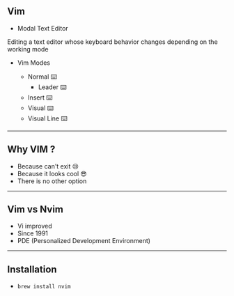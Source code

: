
## Vim 

- Modal Text Editor

Editing a text editor whose keyboard behavior changes depending on the working mode
- Vim Modes
    
    - Normal ⌨️
        - Leader ⌨️
    - Insert ⌨️
    - Visual ⌨️
    - Visual Line ⌨️

---

## Why VIM ? 

- Because can't exit 😢
- Because it looks cool 😎
- There is no other option

---

## Vim vs Nvim

- Vi improved
- Since 1991
- PDE (Personalized Development Environment)

---

## Installation

- `brew install nvim`


